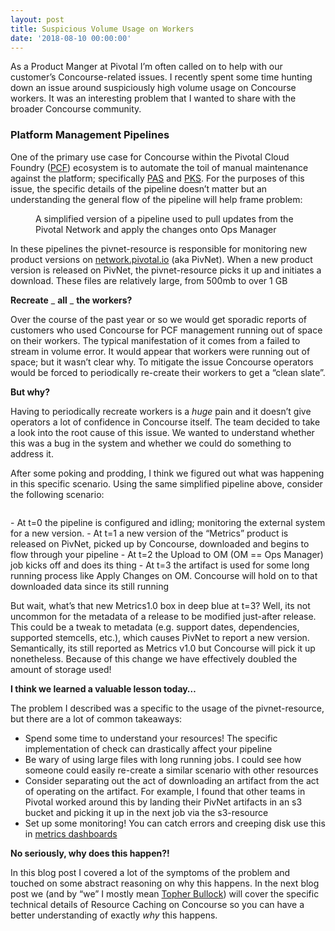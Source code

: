 ```yaml
---
layout: post
title: Suspicious Volume Usage on Workers
date: '2018-08-10 00:00:00'
---
```


As a Product Manger at Pivotal I’m often called on to help with our customer’s Concourse-related issues. I recently spent some time hunting down an issue around suspiciously high volume usage on Concourse workers. It was an interesting problem that I wanted to share with the broader Concourse community.

### Platform Management Pipelines

One of the primary use case for Concourse within the Pivotal Cloud Foundry ([PCF](https://www.google.com/search?q=pivotal+cloud+foundry&oq=pivotal+cloud+fou&aqs=chrome.0.0j69i60l2j69i65l2j69i60.3685j0j7&sourceid=chrome&ie=UTF-8)) ecosystem is to automate the toil of manual maintenance against the platform; specifically [PAS](https://pivotal.io/platform/pivotal-application-service) and [PKS](https://pivotal.io/platform/pivotal-container-service). For the purposes of this issue, the specific details of the pipeline doesn’t matter but an understanding the general flow of the pipeline will help frame problem:

<figure class="kg-card kg-image-card kg-card-hascaption"><img src=" __GHOST_URL__ /content/images/downloaded_images/Suspicious-Volume-Usage-on-Workers/1-afxjY-fNHqW6BPik1xdGVQ.png" class="kg-image" alt loading="lazy"><figcaption>A simplified version of a pipeline used to pull updates from the Pivotal Network and apply the changes onto Ops Manager</figcaption></figure>

In these pipelines the pivnet-resource is responsible for monitoring new product versions on [network.pivotal.io](https://network.pivotal.io/) (aka PivNet). When a new product version is released on PivNet, the pivnet-resource picks it up and initiates a download. These files are relatively large, from 500mb to over 1 GB

**Recreate** _ **all** _ **the workers?**

Over the course of the past year or so we would get sporadic reports of customers who used Concourse for PCF management running out of space on their workers. The typical manifestation of it comes from a failed to stream in volume error. It would appear that workers were running out of space; but it wasn’t clear why. To mitigate the issue Concourse operators would be forced to periodically re-create their workers to get a “clean slate”.

**But why?**

Having to periodically recreate workers is a _huge_ pain and it doesn’t give operators a lot of confidence in Concourse itself. The team decided to take a look into the root cause of this issue. We wanted to understand whether this was a bug in the system and whether we could do something to address it.

After some poking and prodding, I think we figured out what was happening in this specific scenario. Using the same simplified pipeline above, consider the following scenario:

<figure class="kg-card kg-image-card"><img src=" __GHOST_URL__ /content/images/downloaded_images/Suspicious-Volume-Usage-on-Workers/1-m-1ouUbMQEVv9gPJ3wggug.png" class="kg-image" alt loading="lazy"></figure>
- At t=0 the pipeline is configured and idling; monitoring the external system for a new version.
- At t=1 a new version of the “Metrics” product is released on PivNet, picked up by Concourse, downloaded and begins to flow through your pipeline
- At t=2 the Upload to OM (OM == Ops Manager) job kicks off and does its thing
- At t=3 the artifact is used for some long running process like Apply Changes on OM. Concourse will hold on to that downloaded data since its still running

But wait, what’s that new Metrics1.0 box in deep blue at t=3? Well, its not uncommon for the metadata of a release to be modified just-after release. This could be a tweak to metadata (e.g. support dates, dependencies, supported stemcells, etc.), which causes PivNet to report a new version. Semantically, its still reported as Metrics v1.0 but Concourse will pick it up nonetheless. Because of this change we have effectively doubled the amount of storage used!

**I think we learned a valuable lesson today…**

The problem I described was a specific to the usage of the pivnet-resource, but there are a lot of common takeaways:

- Spend some time to understand your resources! The specific implementation of check can drastically affect your pipeline
- Be wary of using large files with long running jobs. I could see how someone could easily re-create a similar scenario with other resources
- Consider separating out the act of downloading an artifact from the act of operating on the artifact. For example, I found that other teams in Pivotal worked around this by landing their PivNet artifacts in an s3 bucket and picking it up in the next job via the s3-resource
- Set up some monitoring! You can catch errors and creeping disk use this in [metrics dashboards](https://metrics.concourse-ci.org/dashboard/db/concourse?refresh=1m&orgId=1)

**No seriously, why does this happen?!**

In this blog post I covered a lot of the symptoms of the problem and touched on some abstract reasoning on why this happens. In the next blog post we (and by “we” I mostly mean [Topher Bullock](https://medium.com/u/58876cdc2180)) will cover the specific technical details of Resource Caching on Concourse so you can have a better understanding of exactly _why_ this happens.

